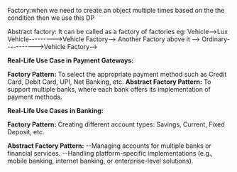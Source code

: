 Factory:when we need to create an object multiple times based on the the condition then we use this DP

Abstract factory: It can be called as a factory of factories
eg: Vehicle-->Lux Vehicle--------->Vehicle Factory--> Another Factory above it
           --> Ordinary----------->Vehicle Factory-->


**Real-Life Use Case in Payment Gateways:**

**Factory Pattern:** To select the appropriate payment method such as Credit Card, Debit Card, UPI,
                    Net Banking, etc.
**Abstract Factory Pattern:** To support multiple banks, where each bank offers its implementation 
                    of payment methods.


**Real-Life Use Cases in Banking:**

**Factory Pattern:**
Creating different account types: Savings, Current, Fixed Deposit, etc.

**Abstract Factory Pattern:**
--Managing accounts for multiple banks or financial services.
--Handling platform-specific implementations (e.g., mobile banking, internet banking,
  or enterprise-level solutions).

